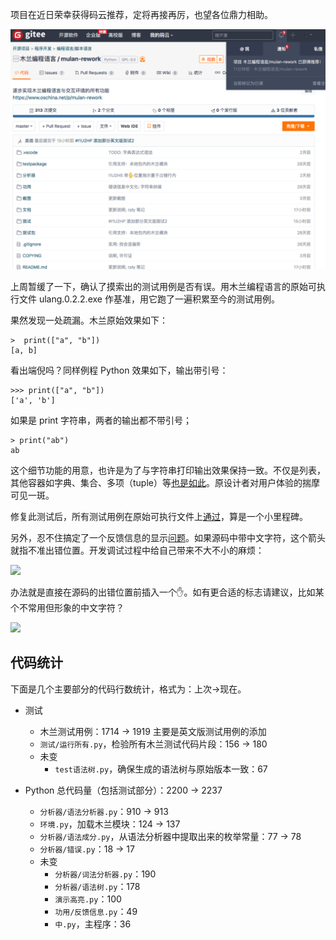 
项目在近日荣幸获得码云推荐，定将再接再厉，也望各位鼎力相助。

![](截图/2020-09-07_码云推荐.png)

上周暂缓了一下，确认了摸索出的测试用例是否有误。用木兰编程语言的原始可执行文件 ulang.0.2.2.exe 作基准，用它跑了一遍积累至今的测试用例。

果然发现一处疏漏。木兰原始效果如下：
```
>  print(["a", "b"])
[a, b]
```

看出端倪吗？同样例程 Python 效果如下，输出带引号：
```
>>> print(["a", "b"])
['a', 'b']
```

如果是 print 字符串，两者的输出都不带引号；
```
> print("ab")
ab
```

这个细节功能的用意，也许是为了与字符串打印输出效果保持一致。不仅是列表，其他容器如字典、集合、多项（tuple）等[也是如此](https://gitee.com/MulanRevive/mulan-rework/issues/I1UDD1)。原设计者对用户体验的揣摩可见一斑。

修复此测试后，所有测试用例在原始可执行文件上[通过](https://gitee.com/MulanRevive/mulan-rework/issues/I1U2HP#note_3206999)，算是一个小里程碑。

另外，忍不住搞定了一个反馈信息的显示[问题](https://gitee.com/MulanRevive/mulan-rework/issues/I1U2H5)。如果源码中带中文字符，这个箭头就指不准出错位置。开发调试过程中给自己带来不大不小的麻烦：

![](https://images.gitee.com/uploads/images/2020/0906/021218_ad7bb8c9_384016.png)

办法就是直接在源码的出错位置前插入一个✋。如有更合适的标志请建议，比如某个不常用但形象的中文字符？

![](https://images.gitee.com/uploads/images/2020/0906/044625_4510b682_384016.png)

## 代码统计

下面是几个主要部分的代码行数统计，格式为：上次->现在。

- 测试
  - 木兰测试用例：1714 -> 1919 主要是英文版测试用例的添加
  - `测试/运行所有.py`，检验所有木兰测试代码片段：156 -> 180
  - 未变
  	- `test语法树.py`，确保生成的语法树与原始版本一致：67

- Python 总代码量（包括测试部分）：2200 -> 2237
  - `分析器/语法分析器.py`：910 -> 913
  - `环境.py`，加载木兰模块：124 -> 137
  - `分析器/语法成分.py`，从语法分析器中提取出来的枚举常量：77 -> 78
  - `分析器/错误.py`：18 -> 17
  - 未变
    - `分析器/词法分析器.py`：190
    - `分析器/语法树.py`：178
  	- `演示高亮.py`：100
    - `功用/反馈信息.py`：49
    - `中.py`，主程序：36
